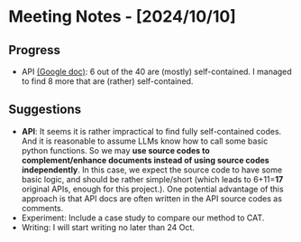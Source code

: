 # Meeting Notes - [2024/10/10]

## Progress

- API [(Google doc)](https://docs.google.com/spreadsheets/d/1ho1ij9dSY98MuzCt7yKXHBuz76prcS5Z1I_kI3RQznE/edit?gid=0#gid=0): 6 out of the 40 are (mostly) self-contained. I managed to find 8 more that are (rather) self-contained.

## Suggestions

- **API**: It seems it is rather impractical to find fully self-contained codes. And it is reasonable to assume LLMs know how to call some basic python functions. So we may **use source codes to complement/enhance documents instead of using source codes independently**. In this case, we expect the source code to have some basic logic, and should be rather simple/short (which leads to 6+11=**17** original APIs, enough for this project.). One potential advantage of this approach is that API docs are often written in the API source codes as comments.
- Experiment: Include a case study to compare our method to CAT.
- Writing: I will start writing no later than 24 Oct.